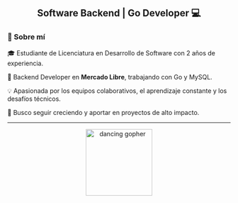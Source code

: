 <h2 align="center">Software Backend | Go Developer 💻</h2>

### 🧠 Sobre mí

🎓 Estudiante de Licenciatura en Desarrollo de Software con 2 años de experiencia.  

🚀 Backend Developer en **Mercado Libre**, trabajando con Go y MySQL.

💡 Apasionada por los equipos colaborativos, el aprendizaje constante y los desafíos técnicos.

🎯 Busco seguir creciendo y aportar en proyectos de alto impacto.

---
<div align="center" style="display: flex; justify-content: center; align-items: center; gap: 60px;">
  <img src="https://media.tenor.com/TCMWkxIkF9IAAAAj/dancing-gopher.gif" width="150" alt="dancing gopher" />
</div>
